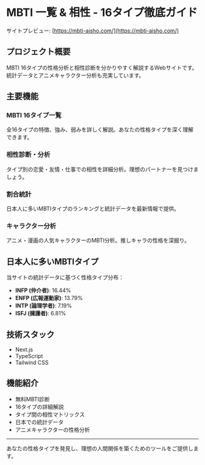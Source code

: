# MBTI 一覧 & 相性 - 16タイプ徹底ガイド

サイトプレビュー: [https://mbti-aisho.com/](https://mbti-aisho.com/)

## プロジェクト概要

MBTI 16タイプの性格分析と相性診断を分かりやすく解説するWebサイトです。統計データとアニメキャラクター分析も充実しています。

## 主要機能

### MBTI 16タイプ一覧

全16タイプの特徴、強み、弱みを詳しく解説。あなたの性格タイプを深く理解できます。

### 相性診断・分析

タイプ別の恋愛・友情・仕事での相性を詳細分析。理想のパートナーを見つけましょう。

### 割合統計

日本人に多いMBTIタイプのランキングと統計データを最新情報で提供。

### キャラクター分析

アニメ・漫画の人気キャラクターのMBTI分析。推しキャラの性格を深掘り。

## 日本人に多いMBTIタイプ

当サイトの統計データに基づく性格タイプ分布：

- **INFP (仲介者)**: 16.44%
- **ENFP (広報運動家)**: 13.79%
- **INTP (論理学者)**: 7.19%
- **ISFJ (擁護者)**: 6.81%

## 技術スタック

- Next.js
- TypeScript
- Tailwind CSS

## 機能紹介

- 無料MBTI診断
- 16タイプの詳細解説
- タイプ間の相性マトリックス
- 日本での統計データ
- アニメキャラクターの性格分析

---

あなたの性格タイプを発見し、理想の人間関係を築くためのツールをご提供します。
